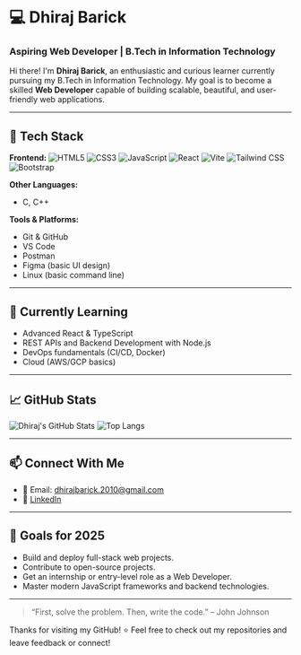 # 💻 Dhiraj Barick

### Aspiring Web Developer | B.Tech in Information Technology

Hi there! I'm **Dhiraj Barick**, an enthusiastic and curious learner currently pursuing my B.Tech in Information Technology. My goal is to become a skilled **Web Developer** capable of building scalable, beautiful, and user-friendly web applications.

---

## 🚀 Tech Stack

**Frontend:**
![HTML5](https://img.shields.io/badge/HTML5-E34F26?style=for-the-badge&logo=html5&logoColor=white)
![CSS3](https://img.shields.io/badge/CSS3-1572B6?style=for-the-badge&logo=css3&logoColor=white)
![JavaScript](https://img.shields.io/badge/JavaScript-F7DF1E?style=for-the-badge&logo=javascript&logoColor=black)
![React](https://img.shields.io/badge/React.js-61DAFB?style=for-the-badge&logo=react&logoColor=black)
![Vite](https://img.shields.io/badge/Vite.js-646CFF?style=for-the-badge&logo=vite&logoColor=white)
![Tailwind CSS](https://img.shields.io/badge/TailwindCSS-38B2AC?style=for-the-badge&logo=tailwind-css&logoColor=white)
![Bootstrap](https://img.shields.io/badge/Bootstrap-7952B3?style=for-the-badge&logo=bootstrap&logoColor=white)

**Other Languages:**
- C, C++

**Tools & Platforms:**
- Git & GitHub
- VS Code
- Postman
- Figma (basic UI design)
- Linux (basic command line)

---

## 🌱 Currently Learning
- Advanced React & TypeScript
- REST APIs and Backend Development with Node.js
- DevOps fundamentals (CI/CD, Docker)
- Cloud (AWS/GCP basics)

---

## 📈 GitHub Stats

![Dhiraj's GitHub Stats](https://github-readme-stats.vercel.app/api?username=dhirajbarick&show_icons=true&theme=radical)
![Top Langs](https://github-readme-stats.vercel.app/api/top-langs/?username=dhirajbarick&layout=compact&theme=radical)

---

## 📫 Connect With Me

- 📧 Email: dhirajbarick.2010@gmail.com
- 💼 [LinkedIn](https://www.linkedin.com/in/dhirajbarick) 

---

## 🔭 Goals for 2025
- Build and deploy full-stack web projects.
- Contribute to open-source projects.
- Get an internship or entry-level role as a Web Developer.
- Master modern JavaScript frameworks and backend technologies.

---

> “First, solve the problem. Then, write the code.” – John Johnson

Thanks for visiting my GitHub! ⭐ Feel free to check out my repositories and leave feedback or connect!
